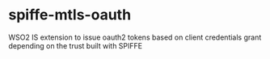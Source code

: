 # spiffe-mtls-oauth
WSO2 IS extension to issue oauth2 tokens based on client credentials grant depending on the trust built with SPIFFE
